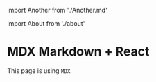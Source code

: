 import Another from './Another.md'

import About from './about'

# MDX Markdown + React

This page is using `MDX`

<Another />

<About />